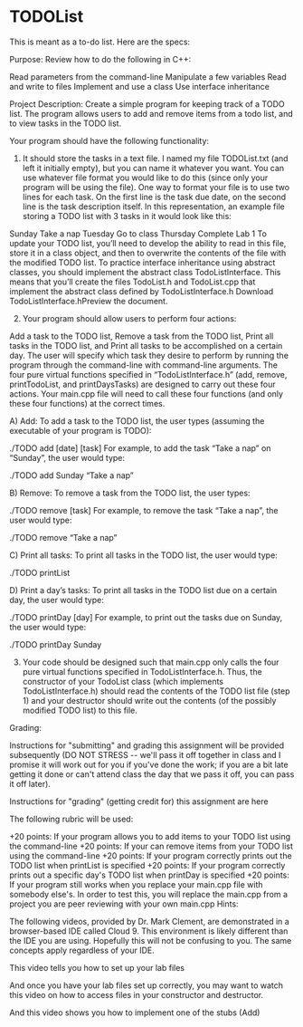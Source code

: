# TODOList
This is meant as a to-do list. Here are the specs:

Purpose: Review how to do the following in C++:

Read parameters from the command-line
Manipulate a few variables
Read and write to files
Implement and use a class
Use interface inheritance


Project Description: Create a simple program for keeping track of a TODO list.  The program allows users to add and remove items from a todo list, and to view tasks in the TODO list.

Your program should have the following functionality:

1.  It should store the tasks in a text file. I named my file TODOList.txt (and left it initially empty), but you can name it whatever you want.  You can use whatever file format you would like to do this (since only your program will be using the file).  One way to format your file is to use two lines for each task.  On the first line is the task due date, on the second line is the task description itself. In this representation, an example file storing a TODO list with 3 tasks in it would look like this:

Sunday
Take a nap
Tuesday
Go to class
Thursday
Complete Lab 1
To update your TODO list, you’ll need to develop the ability to read in this file, store it in a class object, and then to overwrite the contents of the file with the modified TODO list.  To practice interface inheritance using abstract classes, you should implement the abstract class TodoListInterface.  This means that you’ll create the files TodoList.h and TodoList.cpp that implement the abstract class defined by TodoListInterface.h  Download TodoListInterface.hPreview the document.



2.  Your program should allow users to perform four actions:

Add a task to the TODO list,
Remove a task from the TODO list,
Print all tasks in the TODO list, and 
Print all tasks to be accomplished on a certain day.
The user will specify which task they desire to perform by running the program through the command-line with command-line arguments.  The four pure virtual functions specified in “TodoListInterface.h” (add, remove, printTodoList, and printDaysTasks) are designed to carry out these four actions.  Your main.cpp file will need to call these four functions (and only these four functions) at the correct times. 

A) Add: To add a task to the TODO list, the user types (assuming the executable of your program is TODO):

./TODO add [date] [task]
For example, to add the task “Take a nap” on “Sunday”, the user would type:

./TODO add Sunday “Take a nap”
 

B) Remove: To remove a task from the TODO list, the user types:

./TODO remove [task]
For example, to remove the task “Take a nap”, the user would type:

./TODO remove “Take a nap”
 

C) Print all tasks: To print all tasks in the TODO list, the user would type:

./TODO printList
 

D) Print a day’s tasks: To print all tasks in the TODO list due on a certain day, the user would type:

./TODO printDay [day]
For example, to print out the tasks due on Sunday, the user would type:

./TODO printDay Sunday
 

3.  Your code should be designed such that main.cpp only calls the four pure virtual functions specified in TodoListInterface.h.  Thus, the constructor of your TodoList class (which implements TodoListInterface.h) should read the contents of the TODO list file (step 1) and your destructor should write out the contents (of the possibly modified TODO list) to this file.

Grading:

Instructions for "submitting" and grading this assignment will be provided subsequently (DO NOT STRESS -- we'll pass it off together in class and I promise it will work out for you if you've done the work; if you are a bit late getting it done or can't attend class the day that we pass it off, you can pass it off later). 

Instructions for "grading" (getting credit for) this assignment are here

The following rubric will be used:

+20 points: If your program allows you to add items to your TODO list using the command-line
+20 points: If your can remove items from your TODO list using the command-line
+20 points: If your program correctly prints out the TODO list when printList is specified
+20 points: If your program correctly prints out a specific day's TODO list when printDay is specified
+20 points: If your program still works when you replace your main.cpp file with somebody else's.  In order to test this, you will replace the main.cpp from a project you are peer reviewing with your own main.cpp
Hints:

The following videos, provided by Dr. Mark Clement, are demonstrated in a browser-based IDE called Cloud 9.  This environment is likely different than the IDE you are using.  Hopefully this will not be confusing to you.  The same concepts apply regardless of your IDE.

This video tells you how to set up your lab files



And once you have your lab files set up correctly, you may want to watch this video on how to access files in your constructor and destructor.



And this video shows you how to implement one of the stubs (Add)
